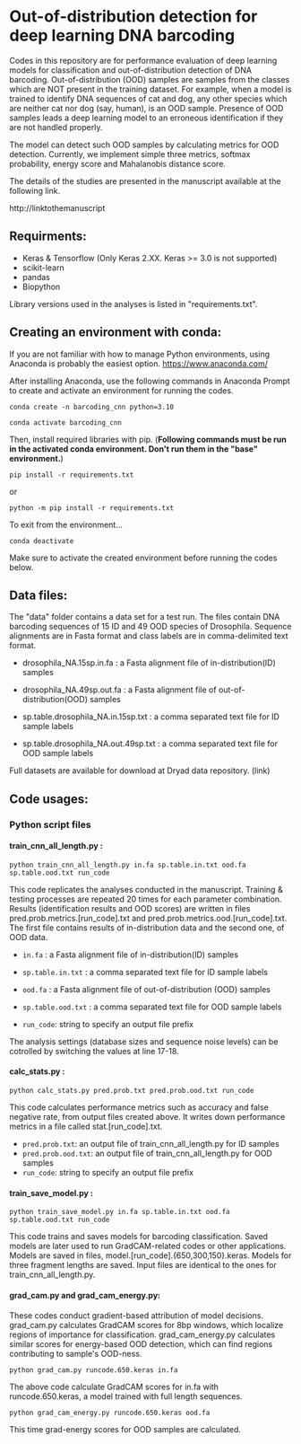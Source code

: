 # Out-of-distribution detection for deep learning DNA barcoding

Codes in this repository are for performance evaluation of deep learning models for classification and out-of-distribution detection of DNA barcoding. Out-of-distribution (OOD) samples are samples from the classes which are NOT present in the training dataset. For example, when a model is trained to identify DNA sequences of cat and dog, any other species which are neither cat nor dog (say, human), is an OOD sample. Presence of OOD samples leads a deep learning model to an erroneous identification if they are not handled properly. 

The model can detect such OOD samples by calculating metrics for OOD detection. Currently, we implement simple three metrics, softmax probability, energy score and Mahalanobis distance score.  

The details of the studies are presented in the manuscript available at the following link.

http://linktothemanuscript


## Requirments:
* Keras & Tensorflow (Only Keras 2.XX. Keras >= 3.0 is not supported)
* scikit-learn
* pandas
* Biopython 

Library versions used in the analyses is listed in "requirements.txt".

## Creating an environment with conda:
If you are not familiar with how to manage Python environments, using Anaconda is probably the easiest option.
https://www.anaconda.com/

After installing Anaconda, use the following commands in Anaconda Prompt to create and activate an environment for running the codes.

```
conda create -n barcoding_cnn python=3.10 

conda activate barcoding_cnn
```

Then, install required libraries with pip.
(**Following commands must be run in the activated conda environment. Don't run them in the "base" environment.**)
```
pip install -r requirements.txt
```
or 
```
python -m pip install -r requirements.txt
```
To exit from the environment...
```
conda deactivate 
```
Make sure to activate the created environment before running the codes below.

## Data files:
The "data" folder contains a data set for a test run. The files contain DNA barcoding sequences of 15 ID and 49 OOD species of Drosophila. Sequence alignments are in Fasta format and class labels are in comma-delimited text format.

- drosophila_NA.15sp.in.fa : a Fasta alignment file of in-distribution(ID) samples
- drosophila_NA.49sp.out.fa : a Fasta alignment file of out-of-distribution(OOD) samples

- sp.table.drosophila_NA.in.15sp.txt : a comma separated text file for ID sample labels
- sp.table.drosophila_NA.out.49sp.txt : a comma separated text file for OOD sample labels

Full datasets are available for download at Dryad data repository. (link)

## Code usages:
### Python script files
#### train_cnn_all_length.py :
```
python train_cnn_all_length.py in.fa sp.table.in.txt ood.fa sp.table.ood.txt run_code
```
This code replicates the analyses conducted in the manuscript. Training & testing processes are repeated 20 times for each parameter combination. Results (identification results and OOD scores) are written in files pred.prob.metrics.[run_code].txt and pred.prob.metrics.ood.[run_code].txt. The first file contains results of in-distribution data and the second one, of OOD data.

- `in.fa` : a Fasta alignment file of in-distribution(ID) samples
- `sp.table.in.txt` :  a comma separated text file for ID sample labels

- `ood.fa` : a Fasta alignment file of out-of-distribution (OOD) samples
- `sp.table.ood.txt` : a comma separated text file for OOD sample labels

- `run_code`: string to specify an output file prefix

The analysis settings (database sizes and sequence noise levels) can be cotrolled by switching the values at line 17-18. 

#### calc_stats.py :
```
python calc_stats.py pred.prob.txt pred.prob.ood.txt run_code
```
This code calculates performance metrics such as accuracy and false negative rate, from output files created above. It writes down performance metrics in a file called stat.[run_code].txt. 

- `pred.prob.txt`: an output file of train_cnn_all_length.py for ID samples
- `pred.prob.ood.txt`: an output file of train_cnn_all_length.py for OOD samples
- `run_code`: string to specify an output file prefix

#### train_save_model.py : 
```
python train_save_model.py in.fa sp.table.in.txt ood.fa sp.table.ood.txt run_code
```
This code trains and saves models for barcoding classification. Saved models are later used to run GradCAM-related codes or other applications. Models are saved in files, model.[run_code].{650,300,150}.keras. Models for three fragment lengths are saved.
Input files are identical to the ones for train_cnn_all_length.py.

#### grad_cam.py and grad_cam_energy.py:

These codes conduct gradient-based attribution of model decisions. grad_cam.py calculates GradCAM scores for 8bp windows, which localize regions of importance for classification. grad_cam_energy.py calculates similar scores for energy-based OOD detection, which can find regions contributing to sample's OOD-ness.
```
python grad_cam.py runcode.650.keras in.fa
```
The above code calculate GradCAM scores for in.fa with runcode.650.keras, a model trained with full length sequences.
```
python grad_cam_energy.py runcode.650.keras ood.fa
```
This time grad-energy scores for OOD samples are calculated. 



